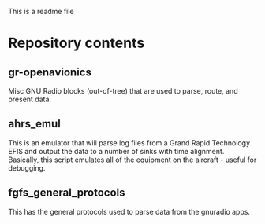 This is a readme file 

Repository contents
==============================

gr-openavionics
------------------------------
Misc GNU Radio blocks (out-of-tree) that are used to parse, route, and present data.

ahrs_emul
------------------------------
This is an emulator that will parse log files from a Grand Rapid Technology EFIS
and output the data to a number of sinks with time alignment.  Basically, this 
script emulates all of the equipment on the aircraft - useful for debugging.

fgfs_general_protocols
------------------------------
This has the general protocols used to parse data from the gnuradio apps.
